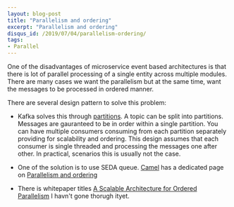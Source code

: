 ```yaml
---
layout: blog-post
title: "Parallelism and ordering"
excerpt: "Parallelism and ordering"
disqus_id: /2019/07/04/parallelism-ordering/
tags:
- Parallel
---
```


One of the disadvantages of microservice event based architectures is that there is lot of parallel processing of a single entity across multiple modules.
There are many cases we want the parallelism but at the same time, want the messages to be processed in ordered manner.

There are several design pattern to solve this problem:

* Kafka solves this through [partitions](http://kafka.apache.org/090/documentation.html). A topic can be split into partitions. Messages are gauranteed to be in order within a single partition. You can have multiple consumers consuming from each partition separately providing for scalability and ordering. This design assumes that each consumer is single threaded and processing the messages one after other. In practical, scenarios this is usually not the case.

* One of the solution is to use SEDA queue. [Camel](https://camel.apache.org/) has a dedicated page on [Parallelism and ordering](https://camel.apache.org/parallel-processing-and-ordering.html)

* There is whitepaper titles [A Scalable Architecture for Ordered Parallelism](https://people.csail.mit.edu/sanchez/papers/2015.swarm.micro.pdf)
  I havn't gone thorugh ityet.